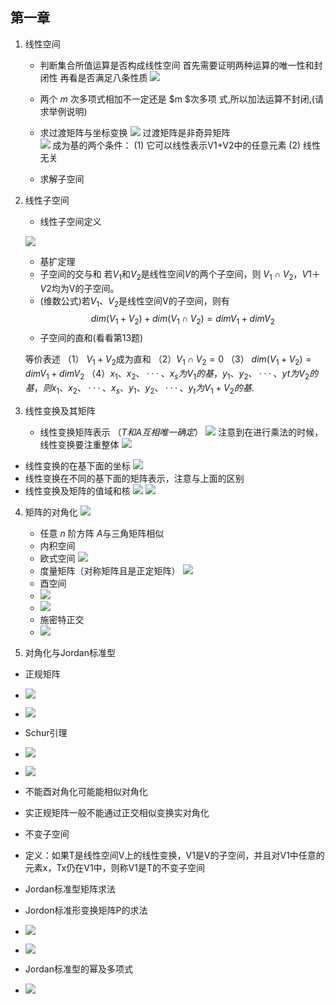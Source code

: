 ## 第一章
1. 线性空间
   * 判断集合所值运算是否构成线性空间
    首先需要证明两种运算的唯一性和封闭性
    再看是否满足八条性质
    ![](2023-02-02-23-55-38.png)

   * 两个 $m$ 次多项式相加不一定还是 $m $次多项
    式,所以加法运算不封闭,(请求举例说明) 


   * 求过渡矩阵与坐标变换
    ![](2023-02-03-14-45-50.png)
    过渡矩阵是非奇异矩阵  
    ![](2023-02-03-14-47-16.png)
    成为基的两个条件：
    (1) 它可以线性表示V1+V2中的任意元素
    (2) 线性无关


   * 求解子空间

2. 线性子空间
    * 线性子空间定义

    ![](2023-02-03-20-41-07.png)
   * 基扩定理
   * 子空间的交与和
    若$V_1$和$V_2$是线性空间$V$的两个子空间，则 ${V_1} \cap V_2$，$V1＋V2$均为V的子空间。
   * (维数公式)若$V_1$、$V_2$是线性空间V的子空间，则有
                     $$dim(V_1+V_2)+ dim(V_1 \cap V_2)= dimV_1+ dimV_2$$
    * 子空间的直和(看看第13题)

    等价表述
    （1） $V_1+V_2$成为直和
    （2）${V_1} \cap V_2 = {0}$
    （3） $dim(V_1+V_2)=dimV_1+ dimV_2$
 $（4） x_1、x_2、···、x_s为V_1的基，y_1、y_2、···、yt为V_2的基，则x_1、x_2、···、x_s、y_1、y_2、···、y_t为 V_1+ V_2的基$.

 3. 线性变换及其矩阵

    * 线性变换矩阵表示 （$T和A互相唯一确定$）
   ![](2023-02-03-22-36-12.png)
   注意到在进行乘法的时候，线性变换要注重整体
   ![](2023-02-03-22-45-50.png)
   * 线性变换的在基下面的坐标
   ![](2023-02-03-22-51-48.png)
   * 线性变换在不同的基下面的矩阵表示，注意与上面的区别
   * 线性变换及矩阵的值域和核
   ![](2023-02-03-23-31-32.png)
   ![](2023-02-03-23-32-23.png)
4. 矩阵的对角化
   ![](2023-02-04-19-13-25.png)
   * 任意 $n$ 阶方阵 $A$与三角矩阵相似
   * 内积空间
   * 欧式空间
   ![](2023-02-04-19-42-15.png)
   * 度量矩阵（对称矩阵且是正定矩阵）
   ![](2023-02-04-19-45-07.png)
   * 酉空间
   * ![](2023-02-04-20-14-21.png)
   * ![](2023-02-04-20-16-18.png)
   * 施密特正交
   * ![](2023-02-04-21-37-38.png)

5. 对角化与Jordan标准型

* 正规矩阵
* ![](2023-02-04-22-50-33.png)
* ![](2023-02-04-22-52-46.png)
* Schur引理
* ![](2023-02-05-11-07-24.png)
* ![](2023-02-05-11-17-20.png)
* 不能酉对角化可能能相似对角化
* 实正规矩阵一般不能通过正交相似变换实对角化
* 不变子空间
* 定义：如果T是线性空间V上的线性变换，V1是V的子空间，并且对V1中任意的元素x，Tx仍在V1中，则称V1是T的不变子空间

* Jordan标准型矩阵求法
* Jordon标准形变换矩阵P的求法
* ![](2023-02-06-00-14-43.png)
* ![](2023-02-05-23-44-37.png)
* Jordan标准型的幂及多项式
* ![](2023-02-06-00-25-32.png)